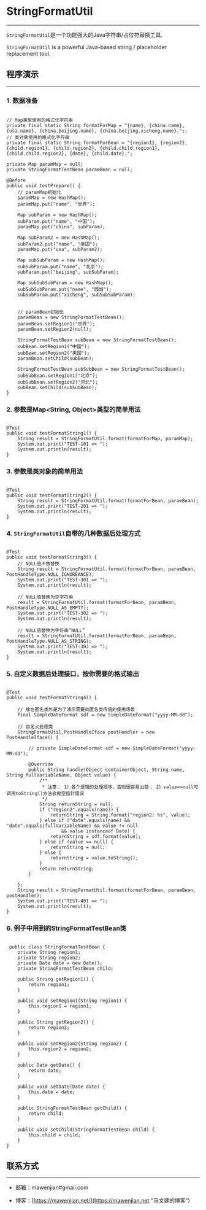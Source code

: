 # StringFormatUtil

----------------------------------------
`StringFormatUtil`是一个功能强大的Java字符串/占位符替换工具.

`StringFormatUtil` is a powerful Java-based string / placeholder replacement tool.

## 程序演示

----------------------------------------
### 1. 数据准备

<pre><code>
// Map类型使用的格式化字符串
private final static String formatForMap = "{name}, {china.name}, {usa.name}, {china.beijing.name}, {china.beijing.xicheng.name}.";;
// 类对象使用的格式化字符串
private final static String formatForBean = "{region1}, {region2}, {child.region1}, {child.region2}, {child.child.region1}, {child.child.region2}, {date}, {child.date}.";

private Map<String, Object> paramMap = null;
private StringFormatTestBean paramBean = null;

@Before
public void testPrepare() {
    // paramMap初始化
    paramMap = new HashMap<String, Object>();
    paramMap.put("name", "世界");
    
    Map<String, Object> subParam = new HashMap<String, Object>();
    subParam.put("name", "中国");
    paramMap.put("china", subParam);
    
    Map<String, Object> subParam2 = new HashMap<String, Object>();
    subParam2.put("name", "美国");
    paramMap.put("usa", subParam2);
    
    Map<String, Object> subSubParam = new HashMap<String, Object>();
    subSubParam.put("name", "北京");
    subParam.put("beijing", subSubParam);
    
    Map<String, Object> subSubSubParam = new HashMap<String, Object>();
    subSubSubParam.put("name", "西城");
    subSubParam.put("xicheng", subSubSubParam);


    // paramBean初始化
    paramBean = new StringFormatTestBean();
    paramBean.setRegion1("世界");
    paramBean.setRegion2(null);
    
    StringFormatTestBean subBean = new StringFormatTestBean();
    subBean.setRegion1("中国");
    subBean.setRegion2("美国");
    paramBean.setChild(subBean);
    
    StringFormatTestBean subSubBean = new StringFormatTestBean();
    subSubBean.setRegion1("北京");
    subSubBean.setRegion2("河北");
    subBean.setChild(subSubBean);
}
</code></pre>

### 2. 参数是Map&lt;String, Object&gt;类型的简单用法

<pre><code>
@Test
public void testFormatString1() {
    String result = StringFormatUtil.format(formatForMap, paramMap);
    System.out.print("TEST-101 => ");
    System.out.println(result);
}
</code></pre>

### 3. 参数是类对象的简单用法

<pre><code>
@Test
public void testFormatString2() {
    String result = StringFormatUtil.format(formatForBean, paramBean);
    System.out.print("TEST-201 => ");
    System.out.println(result);
}
</code></pre>

### 4. `StringFormatUtil`自带的几种数据后处理方式

<pre><code>
@Test
public void testFormatString3() {
    // NULL值不做替换
    String result = StringFormatUtil.format(formatForBean, paramBean, PostHandleType.NULL_IGNOREANCE);
    System.out.print("TEST-301 => ");
    System.out.println(result);

    // NULL值替换为空字符串
    result = StringFormatUtil.format(formatForBean, paramBean, PostHandleType.NULL_AS_EMPTY);
    System.out.print("TEST-302 => ");
    System.out.println(result);

    // NULL值替换为字符串“NULL”
    result = StringFormatUtil.format(formatForBean, paramBean, PostHandleType.NULL_AS_STRING);
    System.out.print("TEST-303 => ");
    System.out.println(result);
}
</code></pre>

### 5. 自定义数据后处理接口，按你需要的格式输出

<pre><code>
@Test
public void testFormatString4() {

    // 放在匿名类外是为了演示需要向匿名类传值的使用场景
    final SimpleDateFormat sdf = new SimpleDateFormat("yyyy-MM-dd");

    // 自定义处理类
    StringFormatUtil.PostHandleIface postHandler = new PostHandleIface() {

        // private SimpleDateFormat sdf = new SimpleDateFormat("yyyy-MM-dd");

        @Override
        public String handle(Object containerObject, String name, String fullVariableName, Object value) {
            /**
             * 注意： 1）各个逻辑的处理顺序，否则很容易出错； 2）value==null时调用toString()方法会抛空指针错误
             */
            String returnString = null;
            if ("region2".equals(name)) {
                returnString = String.format("region2: %s", value);
            } else if ("date".equals(name) && "date".equals(fullVariableName) && value != null
                    && value instanceof Date) {
                returnString = sdf.format(value);
            } else if (value == null) {
                returnString = null;
            } else {
                returnString = value.toString();
            }
            return returnString;
        }

    };
    String result = StringFormatUtil.format(formatForBean, paramBean, postHandler);
    System.out.print("TEST-401 => ");
    System.out.println(result);
}
</code></pre>

### 6. 例子中用到的StringFormatTestBean类

<pre><code>
 public class StringFormatTestBean {
    private String region1;
    private String region2;
    private Date date = new Date();
    private StringFormatTestBean child;

    public String getRegion1() {
        return region1;
    }

    public void setRegion1(String region1) {
        this.region1 = region1;
    }

    public String getRegion2() {
        return region2;
    }

    public void setRegion2(String region2) {
        this.region2 = region2;
    }

    public Date getDate() {
        return date;
    }

    public void setDate(Date date) {
        this.date = date;
    }

    public StringFormatTestBean getChild() {
        return child;
    }

    public void setChild(StringFormatTestBean child) {
        this.child = child;
    }
}
</code></pre>

## 联系方式

----------------------------------------
* 邮箱：mawenjian#gmail.com

* 博客：[https://mawenjian.net/](https://mawenjian.net "马文建的博客")
